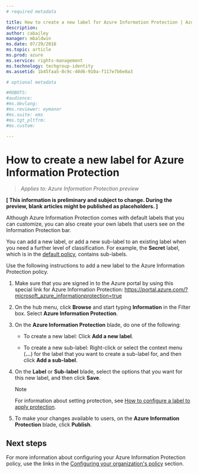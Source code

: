 ```yaml
---
# required metadata

title: How to create a new label for Azure Information Protection | Azure Rights Management
description:
author: cabailey
manager: mbaldwin
ms.date: 07/29/2016
ms.topic: article
ms.prod: azure
ms.service: rights-management
ms.technology: techgroup-identity
ms.assetid: 1b45faa5-0c9c-40d6-910a-f117e7b6e8a3

# optional metadata

#ROBOTS:
#audience:
#ms.devlang:
#ms.reviewer: eymanor
#ms.suite: ems
#ms.tgt_pltfrm:
#ms.custom:

---
```


# How to create a new label for Azure Information Protection

>*Applies to: Azure Information Protection preview*

**[ This information is preliminary and subject to change. During the preview, blank articles might be published as placeholders. ]**

Although Azure Information Protection comes with default labels that you can customize, you can also create your own labels that users see on the Information Protection bar.

You can add a new label, or add a new sub-label to an existing label when you need a further level of classification. For example, the **Secret** label, which is in the [default policy](configure-policy-default.md), contains sub-labels.

Use the following instructions to add a new label to the Azure Information Protection policy.

1. Make sure that you are signed in to the Azure portal by using this special link for Azure Information Protection: https://portal.azure.com/?microsoft_azure_informationprotection=true
 
2. On the hub menu, click **Browse** and start typing **Information** in the Filter box. Select **Azure Information Protection**.

3. On the **Azure Information Protection** blade, do one of the following:

	- To create a new label: Click **Add a new label**.

	- To create a new sub-label: Right-click or select the context menu (**...**) for the label that you want to create a sub-label for, and then click **Add a sub-label**.

4. On the **Label** or **Sub-label** blade, select the options that you want for this new label, and then click **Save**.

	> [!NOTE]
	>For information about setting protection, see [How to configure a label to apply protection](configure-policy-protection.md).

5. To make your changes available to users, on the **Azure Information Protection** blade, click **Publish**.

## Next steps

For more information about configuring your Azure Information Protection policy, use the links in the [Configuring your organization's policy](configure-policy.md#configuring-your-organization-s-policy) section.  


